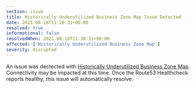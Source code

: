 ```yaml
---
section: issue
title: Historically Underutilized Business Zone Map Issue Detected
date: 2021-08-18T11:20:31+00:00
resolved: true
informational: false
resolvedWhen: 2021-08-18T11:30:31+00:00
affected: ['Historically Underutilized Business Zone Map']
severity: disrupted
---
```

An issue was dectected with [Historically Underutilized Business Zone Map](https://maps.certify.sba.gov).  Connectivity may be impacted at this time.  Once the Route53 Healthcheck reports healthy, this issue will automatically resolve.
